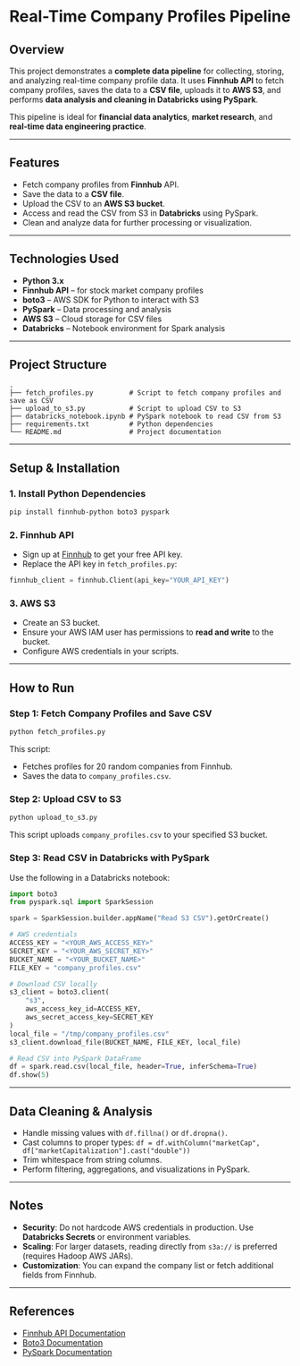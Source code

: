 

# Real-Time Company Profiles Pipeline

## Overview

This project demonstrates a **complete data pipeline** for collecting, storing, and analyzing real-time company profile data. It uses **Finnhub API** to fetch company profiles, saves the data to a **CSV file**, uploads it to **AWS S3**, and performs **data analysis and cleaning in Databricks using PySpark**.

This pipeline is ideal for **financial data analytics**, **market research**, and **real-time data engineering practice**.

---

## Features

* Fetch company profiles from **Finnhub** API.
* Save the data to a **CSV file**.
* Upload the CSV to an **AWS S3 bucket**.
* Access and read the CSV from S3 in **Databricks** using PySpark.
* Clean and analyze data for further processing or visualization.

---

## Technologies Used

* **Python 3.x**
* **Finnhub API** – for stock market company profiles
* **boto3** – AWS SDK for Python to interact with S3
* **PySpark** – Data processing and analysis
* **AWS S3** – Cloud storage for CSV files
* **Databricks** – Notebook environment for Spark analysis

---

## Project Structure

```
.
├── fetch_profiles.py         # Script to fetch company profiles and save as CSV
├── upload_to_s3.py           # Script to upload CSV to S3
├── databricks_notebook.ipynb # PySpark notebook to read CSV from S3
├── requirements.txt          # Python dependencies
└── README.md                 # Project documentation
```

---

## Setup & Installation

### 1. Install Python Dependencies

```bash
pip install finnhub-python boto3 pyspark
```

### 2. Finnhub API

* Sign up at [Finnhub](https://finnhub.io/) to get your free API key.
* Replace the API key in `fetch_profiles.py`:

```python
finnhub_client = finnhub.Client(api_key="YOUR_API_KEY")
```

### 3. AWS S3

* Create an S3 bucket.
* Ensure your AWS IAM user has permissions to **read and write** to the bucket.
* Configure AWS credentials in your scripts.

---

## How to Run

### Step 1: Fetch Company Profiles and Save CSV

```python
python fetch_profiles.py
```

This script:

* Fetches profiles for 20 random companies from Finnhub.
* Saves the data to `company_profiles.csv`.

### Step 2: Upload CSV to S3

```python
python upload_to_s3.py
```

This script uploads `company_profiles.csv` to your specified S3 bucket.

### Step 3: Read CSV in Databricks with PySpark

Use the following in a Databricks notebook:

```python
import boto3
from pyspark.sql import SparkSession

spark = SparkSession.builder.appName("Read S3 CSV").getOrCreate()

# AWS credentials
ACCESS_KEY = "<YOUR_AWS_ACCESS_KEY>"
SECRET_KEY = "<YOUR_AWS_SECRET_KEY>"
BUCKET_NAME = "<YOUR_BUCKET_NAME>"
FILE_KEY = "company_profiles.csv"

# Download CSV locally
s3_client = boto3.client(
    "s3",
    aws_access_key_id=ACCESS_KEY,
    aws_secret_access_key=SECRET_KEY
)
local_file = "/tmp/company_profiles.csv"
s3_client.download_file(BUCKET_NAME, FILE_KEY, local_file)

# Read CSV into PySpark DataFrame
df = spark.read.csv(local_file, header=True, inferSchema=True)
df.show(5)
```

---

## Data Cleaning & Analysis

* Handle missing values with `df.fillna()` or `df.dropna()`.
* Cast columns to proper types: `df = df.withColumn("marketCap", df["marketCapitalization"].cast("double"))`
* Trim whitespace from string columns.
* Perform filtering, aggregations, and visualizations in PySpark.

---

## Notes

* **Security**: Do not hardcode AWS credentials in production. Use **Databricks Secrets** or environment variables.
* **Scaling**: For larger datasets, reading directly from `s3a://` is preferred (requires Hadoop AWS JARs).
* **Customization**: You can expand the company list or fetch additional fields from Finnhub.

---

## References

* [Finnhub API Documentation](https://finnhub.io/docs/api)
* [Boto3 Documentation](https://boto3.amazonaws.com/)
* [PySpark Documentation](https://spark.apache.org/docs/latest/api/python/)

